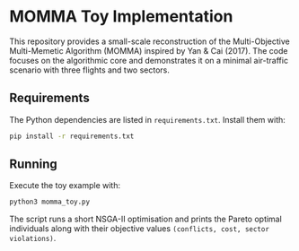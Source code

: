 # MOMMA Toy Implementation

This repository provides a small-scale reconstruction of the Multi-Objective Multi-Memetic Algorithm (MOMMA) inspired by Yan & Cai (2017). The code focuses on the algorithmic core and demonstrates it on a minimal air-traffic scenario with three flights and two sectors.

## Requirements

The Python dependencies are listed in `requirements.txt`. Install them with:

```bash
pip install -r requirements.txt
```

## Running

Execute the toy example with:

```bash
python3 momma_toy.py
```

The script runs a short NSGA-II optimisation and prints the Pareto optimal individuals along with their objective values `(conflicts, cost, sector violations)`.
